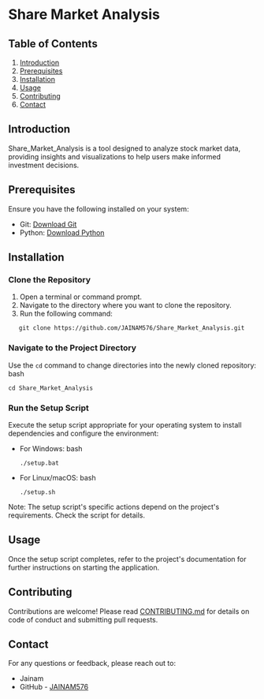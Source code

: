 # Share Market Analysis

## Table of Contents
1. [Introduction](#introduction)
2. [Prerequisites](#prerequisites)
3. [Installation](#installation)
4. [Usage](#usage)
5. [Contributing](#contributing)
6. [Contact](#contact)

## Introduction
Share_Market_Analysis is a tool designed to analyze stock market data, providing insights and visualizations to help users make informed investment decisions.

## Prerequisites
Ensure you have the following installed on your system:
- Git: [Download Git](https://git-scm.com/downloads)
- Python: [Download Python](https://www.python.org/downloads/)

## Installation
### Clone the Repository
1. Open a terminal or command prompt.
2. Navigate to the directory where you want to clone the repository.
3. Run the following command:
  
```
   git clone https://github.com/JAINAM576/Share_Market_Analysis.git
```   
   
### Navigate to the Project Directory
Use the `cd` command to change directories into the newly cloned repository:
bash
```
cd Share_Market_Analysis
```

### Run the Setup Script
Execute the setup script appropriate for your operating system to install dependencies and configure the environment:
- For Windows:
  bash
  ```
  ./setup.bat
  ```
- For Linux/macOS:
  bash
  ```
  ./setup.sh
  ```

Note: The setup script's specific actions depend on the project's requirements. Check the script for details.

## Usage
Once the setup script completes, refer to the project's documentation for further instructions on starting the application.

## Contributing
Contributions are welcome! Please read [CONTRIBUTING.md](CONTRIBUTING.md) for details on code of conduct and submitting pull requests.

## Contact
For any questions or feedback, please reach out to:
- Jainam 
- GitHub - [JAINAM576](https://github.com/JAINAM576)

